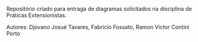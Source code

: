 Repositório criado para entraga de diagramas solicitados na disciplina de Práticas Extensionistas.

Autores: Djovano Josué Tavares, Fabrício Fossato, Ramon Victor Contini Porto
